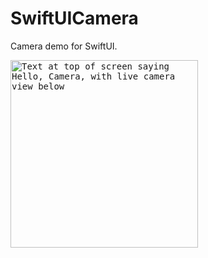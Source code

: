 # SwiftUICamera

Camera demo for SwiftUI.

<kbd>
<img src="https://github.com/aheze/DeveloperAssets/blob/master/IMG_0155.PNG?raw=true" width="300" alt="Text at top of screen saying Hello, Camera, with live camera view below">
</kbd>
